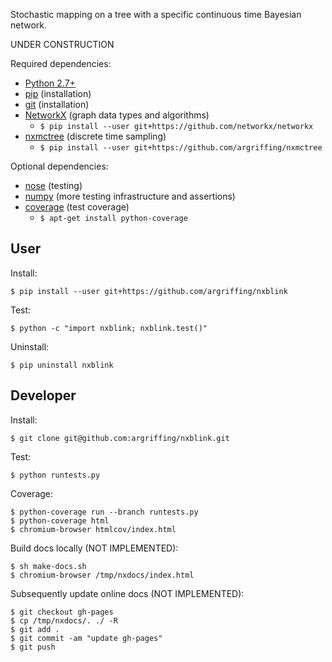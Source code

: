 Stochastic mapping on a tree with a specific continuous time Bayesian network.

UNDER CONSTRUCTION

Required dependencies:
 * [Python 2.7+](http://www.python.org/)
 * [pip](https://pip.readthedocs.org/) (installation)
 * [git](http://git-scm.com/) (installation)
 * [NetworkX](http:/networkx.lanl.gov/) (graph data types and algorithms)
   - `$ pip install --user git+https://github.com/networkx/networkx`
 * [nxmctree](https://github.com/argriffing/nxmctree) (discrete time sampling)
   - `$ pip install --user git+https://github.com/argriffing/nxmctree`

Optional dependencies:
 * [nose](https://nose.readthedocs.org/) (testing)
 * [numpy](http://www.numpy.org/) (more testing infrastructure and assertions)
 * [coverage](http://nedbatchelder.com/code/coverage/) (test coverage)
   - `$ apt-get install python-coverage`


User
----

Install:

    $ pip install --user git+https://github.com/argriffing/nxblink

Test:

    $ python -c "import nxblink; nxblink.test()"

Uninstall:

    $ pip uninstall nxblink


Developer
---------

Install:

    $ git clone git@github.com:argriffing/nxblink.git

Test:

    $ python runtests.py

Coverage:

    $ python-coverage run --branch runtests.py
    $ python-coverage html
    $ chromium-browser htmlcov/index.html

Build docs locally (NOT IMPLEMENTED):

    $ sh make-docs.sh
    $ chromium-browser /tmp/nxdocs/index.html

Subsequently update online docs (NOT IMPLEMENTED):

    $ git checkout gh-pages
    $ cp /tmp/nxdocs/. ./ -R
    $ git add .
    $ git commit -am "update gh-pages"
    $ git push

